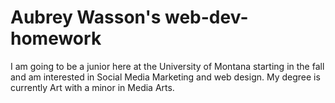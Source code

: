 # Aubrey Wasson's web-dev-homework 

I am going to be a junior here at the University of Montana starting in the fall and am interested in Social Media Marketing and web design. My degree is currently Art with a minor in Media Arts. 
